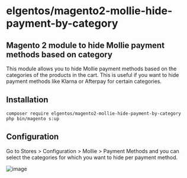 # elgentos/magento2-mollie-hide-payment-by-category

## Magento 2 module to hide Mollie payment methods based on category

This module allows you to hide Mollie payment methods based on the categories of the products in the cart. This is useful if you want to hide payment methods like Klarna or Afterpay for certain categories.

## Installation

```
composer require elgentos/magento2-mollie-hide-payment-by-category
php bin/magento s:up
```

## Configuration

Go to Stores > Configuration > Mollie > Payment Methods and you can select the categories for which you want to hide per payment method.

![image](https://github.com/elgentos/magento2-mollie-hide-payment-by-category/assets/14839421/68d096c7-d94e-4c6c-acb2-0c5492af44ca)
